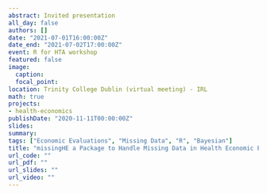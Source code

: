 ```yaml
---
abstract: Invited presentation
all_day: false
authors: []
date: "2021-07-01T16:00:00Z"
date_end: "2021-07-02T17:00:00Z"
event: R for HTA workshop
featured: false
image:
  caption: 
  focal_point: 
location: Trinity College Dublin (virtual meeting) - IRL
math: true
projects:
- health-economics
publishDate: "2020-11-11T00:00:00Z"
slides: 
summary: 
tags: ["Economic Evaluations", "Missing Data", "R", "Bayesian"]
title: "missingHE a Package to Handle Missing Data in Health Economic Evaluations"
url_code: ""
url_pdf: ""
url_slides: ""
url_video: ""
---
```





